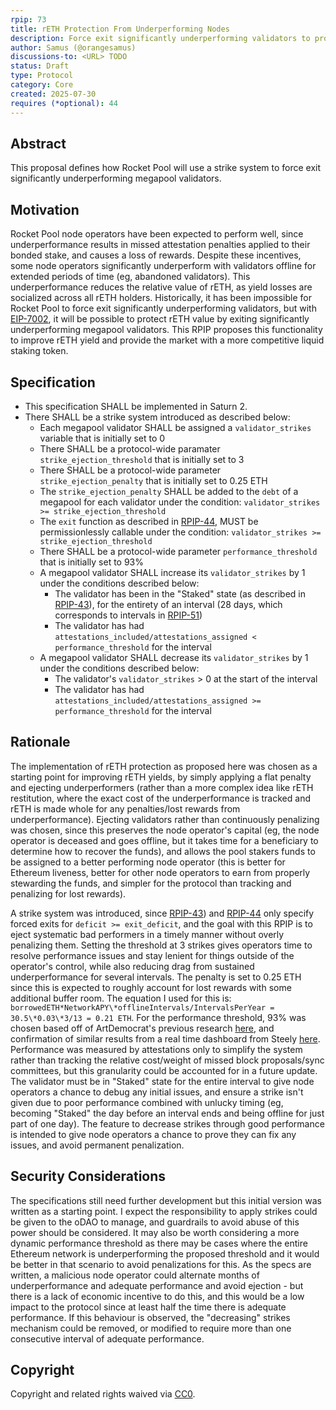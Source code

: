 ```yaml
---
rpip: 73
title: rETH Protection From Underperforming Nodes
description: Force exit significantly underperforming validators to protect rETH from yield loss.
author: Samus (@orangesamus)
discussions-to: <URL> TODO
status: Draft
type: Protocol
category: Core
created: 2025-07-30
requires (*optional): 44
---
```


## Abstract
This proposal defines how Rocket Pool will use a strike system to force exit significantly underperforming megapool validators.

## Motivation
Rocket Pool node operators have been expected to perform well, since underperformance results in missed attestation penalties applied to their bonded stake, and causes a loss of rewards. Despite these incentives, some node operators significantly underperform with validators offline for extended periods of time (eg, abandoned validators). This underperformance reduces the relative value of rETH, as yield losses are socialized across all rETH holders. Historically, it has been impossible for Rocket Pool to force exit significantly underperforming validators, but with [EIP-7002](https://eips.ethereum.org/EIPS/eip-7002), it will be possible to protect rETH value by exiting significantly underperforming megapool validators. This RPIP proposes this functionality to improve rETH yield and provide the market with a more competitive liquid staking token.

## Specification
- This specification SHALL be implemented in Saturn 2. 
- There SHALL be a strike system introduced as described below:
  - Each megapool validator SHALL be assigned a `validator_strikes` variable that is initially set to 0
  - There SHALL be a protocol-wide paramater `strike_ejection_threshold` that is initially set to 3
  - There SHALL be a protocol-wide parameter `strike_ejection_penalty` that is initially set to 0.25 ETH
  - The `strike_ejection_penalty` SHALL be added to the `debt` of a megapool for each validator under the condition: `validator_strikes >= strike_ejection_threshold` 
  - The `exit` function as described in [RPIP-44](RPIP-44.md), MUST be permissionlessly callable under the condition: `validator_strikes >= strike_ejection_threshold`
  - There SHALL be a protocol-wide parameter `performance_threshold` that is initially set to 93%
  - A megapool validator SHALL increase its `validator_strikes` by 1 under the conditions described below:
    - The validator has been in the "Staked" state (as described in [RPIP-43](RPIP-43.md)), for the entirety of an interval (28 days, which corresponds to intervals in [RPIP-51](RPIP-51.md))
    - The validator has had `attestations_included/attestations_assigned < performance_threshold` for the interval
  - A megapool validator SHALL decrease its `validator_strikes` by 1 under the conditions described below:
    - The validator's `validator_strikes` > 0 at the start of the interval
    - The validator has had `attestations_included/attestations_assigned >= performance_threshold` for the interval


## Rationale
The implementation of rETH protection as proposed here was chosen as a starting point for improving rETH yields, by simply applying a flat penalty and ejecting underperformers (rather than a more complex idea like rETH restitution, where the exact cost of the underperformance is tracked and rETH is made whole for any penalties/lost rewards from underperformance). Ejecting validators rather than continuously penalizing was chosen, since this preserves the node operator's capital (eg, the node operator is deceased and goes offline, but it takes time for a beneficiary to determine how to recover the funds), and allows the pool stakers funds to be assigned to a better performing node operator (this is better for Ethereum liveness, better for other node operators to earn from properly stewarding the funds, and simpler for the protocol than tracking and penalizing for lost rewards).

A strike system was introduced, since [RPIP-43](RPIP-43.md)) and [RPIP-44](RPIP-44.md) only specify forced exits for `deficit >= exit_deficit`, and the goal with this RPIP is to eject systematic bad performers in a timely manner without overly penalizing them. Setting the threshold at 3 strikes gives operators time to resolve performance issues and stay lenient for things outside of the operator's control, while also reducing drag from sustained underperformance for several intervals. The penalty is set to 0.25 ETH since this is expected to roughly account for lost rewards with some additional buffer room. The equation I used for this is: `borrowedETH*NetworkAPY\*offlineIntervals/IntervalsPerYear = 30.5\*0.03\*3/13 = 0.21 ETH`. For the performance threshold, 93% was chosen based off of ArtDemocrat's previous research [here](https://dao.rocketpool.net/t/rapid-research-incubator-submission-reth-protection-through-rpl-rerouting-deflation/2599), and confirmation of similar results from a real time dashboard from Steely [here](https://rocketpool.steely-test.org). Performance was measured by attestations only to simplify the system rather than tracking the relative cost/weight of missed block proposals/sync committees, but this granularity could be accounted for in a future update.  The validator must be in "Staked" state for the entire interval to give node operators a chance to debug any initial issues, and ensure a strike isn't given due to poor performance combined with unlucky timing (eg, becoming "Staked" the day before an interval ends and being offline for just part of one day). The feature to decrease strikes through good performance is intended to give node operators a chance to prove they can fix any issues, and avoid permanent penalization.

## Security Considerations
The specifications still need further development but this initial version was written as a starting point. I expect the responsibility to apply strikes could be given to the oDAO to manage, and guardrails to avoid abuse of this power should be considered. It may also be worth considering a more dynamic performance threshold as there may be cases where the entire Ethereum network is underperforming the proposed threshold and it would be better in that scenario to avoid penalizations for this. As the specs are written, a malicious node operator could alternate months of underperformance and adequate performance and avoid ejection - but there is a lack of economic incentive to do this, and this would be a low impact to the protocol since at least half the time there is adequate performance. If this behaviour is observed, the "decreasing" strikes mechanism could be removed, or modified to require more than one consecutive interval of adequate performance.

## Copyright
Copyright and related rights waived via [CC0](https://creativecommons.org/publicdomain/zero/1.0/).
